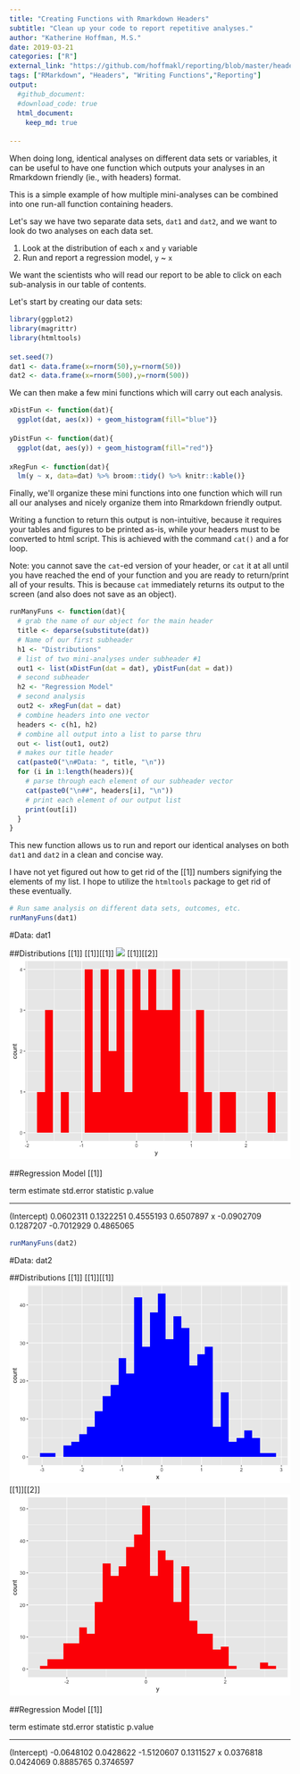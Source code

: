 ```yaml
---
title: "Creating Functions with Rmarkdown Headers"
subtitle: "Clean up your code to report repetitive analyses."
author: "Katherine Hoffman, M.S."
date: 2019-03-21
categories: ["R"]
external_link: "https://github.com/hoffmakl/reporting/blob/master/headerFuns.Rmd"
tags: ["RMarkdown", "Headers", "Writing Functions","Reporting"] 
output:
  #github_document:
  #download_code: true
  html_document:
    keep_md: true

---
```




<!-- **The code to create this document in Rmarkdown can be downloaded by clicking the upper right-hand corner button that says `Code`.** -->

When doing long, identical analyses on different data sets or variables, it can be useful to have one function which outputs your analyses in an Rmarkdown friendly (ie., with headers) format.

This is a simple example of how multiple mini-analyses can be combined into one run-all function containing headers.

Let's say we have two separate data sets, `dat1` and `dat2`, and we want to look do two analyses on each data set.

1. Look at the distribution of each `x` and `y` variable
2. Run and report a regression model, `y` ~ `x`

We want the scientists who will read our report to be able to click on each sub-analysis in our table of contents.

Let's start by creating our data sets:


```r
library(ggplot2)
library(magrittr)
library(htmltools)

set.seed(7)
dat1 <- data.frame(x=rnorm(50),y=rnorm(50))
dat2 <- data.frame(x=rnorm(500),y=rnorm(500))
```

We can then make a few mini functions which will carry out each analysis.


```r
xDistFun <- function(dat){
  ggplot(dat, aes(x)) + geom_histogram(fill="blue")}

yDistFun <- function(dat){
  ggplot(dat, aes(y)) + geom_histogram(fill="red")}

xRegFun <- function(dat){
  lm(y ~ x, data=dat) %>% broom::tidy() %>% knitr::kable()}
```

Finally, we'll organize these mini functions into one function which will run all our analyses and nicely organize them into Rmarkdown friendly output.

Writing a function to return this output is non-intuitive, because it requires your tables and figures to be printed as-is, while your headers must to be converted to html script. This is achieved with the command `cat()` and a for loop.

Note: you cannot save the `cat`-ed version of your header, or `cat` it at all until you have reached the end of your function and you are ready to return/print all of your results. This is because `cat` immediately returns its output to the screen (and also does not save as an object).


```r
runManyFuns <- function(dat){
  # grab the name of our object for the main header
  title <- deparse(substitute(dat)) 
  # Name of our first subheader
  h1 <- "Distributions" 
  # list of two mini-analyses under subheader #1
  out1 <- list(xDistFun(dat = dat), yDistFun(dat = dat))
  # second subheader
  h2 <- "Regression Model"
  # second analysis
  out2 <- xRegFun(dat = dat) 
  # combine headers into one vector
  headers <- c(h1, h2) 
  # combine all output into a list to parse thru
  out <- list(out1, out2) 
  # makes our title header
  cat(paste0("\n#Data: ", title, "\n")) 
  for (i in 1:length(headers)){ 
    # parse through each element of our subheader vector
    cat(paste0("\n##", headers[i], "\n")) 
    # print each element of our output list
    print(out[i])
  }
}
```

This new function allows us to run and report our identical analyses on both `dat1` and `dat2` in a clean and concise way.

I have not yet figured out how to get rid of the [[1]] numbers signifying the elements of my list. I hope to utilize the `htmltools` package to get rid of these eventually.


```r
# Run same analysis on different data sets, outcomes, etc.
runManyFuns(dat1)
```


#Data: dat1

##Distributions
[[1]]
[[1]][[1]]
![](academic-kickstart/content/post/headerFuns_blogpost_files/figure-html/unnamed-chunk-4-1.png)<!-- -->
[[1]][[2]]
![](headerFuns_blogpost_files/figure-html/unnamed-chunk-4-2.png)<!-- -->


##Regression Model
[[1]]


term             estimate   std.error    statistic     p.value
------------  -----------  ----------  -----------  ----------
(Intercept)     0.0602311   0.1322251    0.4555193   0.6507897
x              -0.0902709   0.1287207   -0.7012929   0.4865065

```r
runManyFuns(dat2)
```


#Data: dat2

##Distributions
[[1]]
[[1]][[1]]
![](headerFuns_blogpost_files/figure-html/unnamed-chunk-4-3.png)<!-- -->
[[1]][[2]]
![](headerFuns_blogpost_files/figure-html/unnamed-chunk-4-4.png)<!-- -->


##Regression Model
[[1]]


term             estimate   std.error    statistic     p.value
------------  -----------  ----------  -----------  ----------
(Intercept)    -0.0648102   0.0428622   -1.5120607   0.1311527
x               0.0376818   0.0424069    0.8885765   0.3746597
